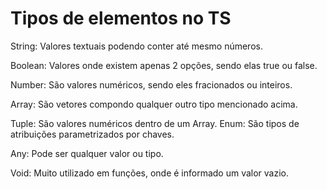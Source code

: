 <p><h1>Tipos de elementos no TS</h1>
<p>String: Valores textuais podendo conter até
mesmo números.
<p>Boolean: Valores onde existem apenas 2 opções,
sendo elas true ou false.
<p>Number: São valores numéricos, sendo eles
fracionados ou inteiros.
<p>Array: São vetores compondo qualquer outro tipo
mencionado acima.
<p>Tuple: São valores numéricos dentro de um Array.
Enum: São tipos de atribuições parametrizados
por chaves.
<p>Any: Pode ser qualquer valor ou tipo.
<p>Void: Muito utilizado em funções, onde é
informado um valor vazio.